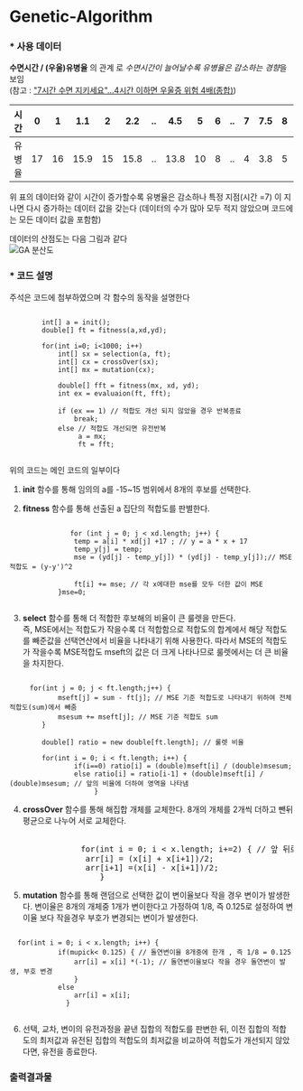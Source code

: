 # Genetic-Algorithm

### * 사용 데이터

**수면시간 / (우울)유병율** 의 관계 로 *수면시간이 늘어날수록 유병율은 감소하는 경향*을 보임 <br>
  (참고 : ["7시간 수면 지키세요"…4시간 이하면 우울증 위험 4배(종합)](https://news.naver.com/main/read.nhn?mode=LSD&mid=sec&sid1=103&oid=001&aid=0009052925))

| 시간   | 0    | 1    | 1.1  | 2    | 2.2  | ..   | 4.5  | 5    | 6    | ..   | 7    | 7.5  | 8    | 8.7  | 9    | 9.7  |
| ------ | ---- | ---- | ---- | ---- | ---- | ---- | ---- | ---- | ---- | ---- | ---- | ---- | ---- | ---- | ---- | ---- |
| 유병율 | 17   | 16   | 15.9 | 15   | 15.8 | ..   | 13.8 | 10   | 8    | ..   | 4    | 3.8  | 5    | 4.2  | 7    | 7.2  |

위 표의 데이터와 같이 시간이 증가할수록 유병율은 감소하나 특정 지점(시간 =7) 이 지나면 다시 증가하는 데이터 값을 갖는다
(데이터의 수가 많아 모두 적지 않았으며 코드에는 모든 데이터 값을 포함함)<br>

데이터의 산점도는 다음 그림과 같다<br>
![GA 분산도](https://user-images.githubusercontent.com/63060298/85289216-0815ce00-b4d2-11ea-9005-b3d8c639dfb7.png)


### * 코드 설명

주석은 코드에 첨부하였으며 각 함수의 동작을 설명한다

<pre><code>
        int[] a = init();
        double[] ft = fitness(a,xd,yd);
        
        for(int i=0; i<1000; i++)
            int[] sx = selection(a, ft);
            int[] cx = crossOver(sx);
            int[] mx = mutation(cx);

            double[] fft = fitness(mx, xd, yd);
            int ex = evaluaion(ft, fft);

            if (ex == 1) // 적합도 개선 되지 않았을 경우 반복종료
                break;
            else // 적합도 개선되면 유전반복
                 a = mx;
                 ft = fft;
                 
</code></pre>
 
 위의 코드는 메인 코드의 일부이다
 
1. **init** 함수를 통해 임의의 a를 -15~15 범위에서 8개의 후보를 선택한다.
 
2. **fitness**  함수를 통해 선출된 a 집단의 적합도를 판별한다.
 <pre><code>
               for (int j = 0; j < xd.length; j++) {
                temp = a[i] * xd[j] +17 ; // y = a * x + 17
                temp_y[j] = temp;
                mse = (yd[j] - temp_y[j]) * (yd[j] - temp_y[j]);// MSE적합도 = (y-y')^2

                ft[i] += mse; // 각 x에대한 mse를 모두 더한 값이 MSE
            }mse=0;
 </code></pre>
 
3. **select** 함수를 통해 더 적합한 후보해의 비율이 큰 룰렛을 만든다.<br>
     즉, MSE에서는 적합도가 작을수록 더 적합함으로 적합도의 합계에서 해당 적합도를 빼준값을 선택연산에서 비율을 나타내기 위해 사용한다.
     따라서 MSE의 적합도가 작을수록 MSE적합도 mseft의 값은 더 크게 나타나므로 룰렛에서는 더 큰 비율을 차지한다.
     
<pre><code>
     for(int j = 0; j < ft.length;j++) {
            mseft[j] = sum - ft[j]; // MSE 기준 적합도로 나타내기 위하여 전체 적합도(sum)에서 빼줌
            msesum += mseft[j]; // MSE 기준 적합도 sum
        }

        double[] ratio = new double[ft.length]; // 룰렛 비율

        for(int i = 0; i < ft.length; i++) {
                if(i==0) ratio[i] = (double)mseft[i] / (double)msesum;
                else ratio[i] = ratio[i-1] + (double)mseft[i] / (double)msesum; // 앞의 비율에 더하여 영역을 나타냄
                     } </code></pre>

4. **crossOver** 함수를 통해 해집합 개체를 교체한다. 8개의 개체를 2개씩 더하고 뺀뒤 평균으로 나누어 서로 교체한다.
<pre></code>
               for(int i = 0; i < x.length; i+=2) { // 앞 뒤로 더하고 빼서 평균으로 나누어 교차
                arr[i] = (x[i] + x[i+1])/2;
                arr[i+1] =(x[i] - x[i+1])/2;
                   } </code></pre>
 
5. **mutation** 함수를 통해 랜덤으로 선택한 값이 변이율보다 작을 경우 변이가 발생한다. 변이율은 8개의 개체중 1개가 변이한다고 가정하여 1/8, 즉 0.125로 설정하여 변이율 보다 작을경우 부호가 변경되는 변이가 발생한다.
<pre><code>
  for(int i = 0; i < x.length; i++) {
            if(mupick< 0.125) { // 돌연변이율 8개중에 한개 , 즉 1/8 = 0.125
                arr[i] = x[i] *(-1); // 돌연변이율보다 작을 경우 돌연변이 발생, 부호 변경
                }
            else
                arr[i] = x[i];
              }
 </code></pre>
 
   
6. 선택, 교차, 변이의 유전과정을 끝낸 집합의 적합도를 판변한 뒤, 이전 집합의 적합도의 최저값과 유전된 집합의 적합도의 최저값을 비교하여 적합도가 개선되지 않았다면, 유전을 종료한다.
 

### 출력결과물


